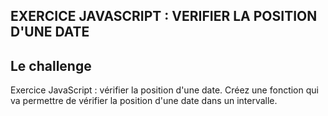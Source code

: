 ## EXERCICE JAVASCRIPT : VERIFIER LA POSITION D'UNE DATE

## Le challenge

Exercice JavaScript : vérifier la position d'une date.
Créez une fonction qui va permettre de vérifier la position d'une date dans un intervalle.
